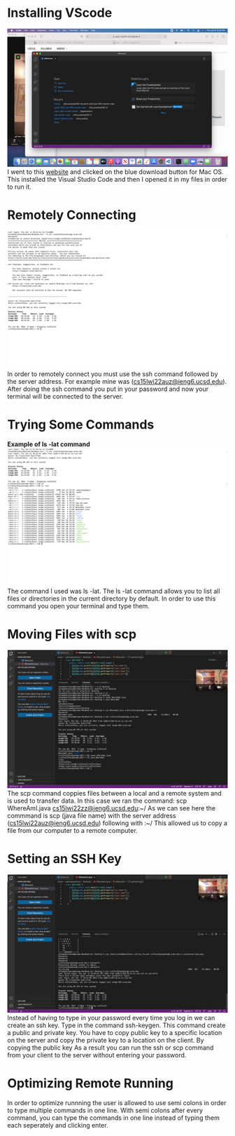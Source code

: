 # Installing VScode
![Image](DownloadVSCode.png)
I went to this [website](https://code.visualstudio.com/download) and clicked on the blue download button for Mac OS. This installed the Visual Studio Code and then I opened it in my files in order to run it.

# Remotely Connecting
![Image](RemotelyConnecting.png)
In order to remotely connect you must use the ssh command followed by the server address. For example mine was (cs15lwi22auz@ieng6.ucsd.edu). After doing the ssh command you put in your password and now your terminal will be connected to the server.

# Trying Some Commands
**Example of ls -lat command**![Image](LatCommand.png)
The command I used was ls -lat. The ls -lat command allows you to list all files or directories in the current directory by default. In order to use this command you open your terminal and type them. 
# Moving Files with scp
![Image](SCP.png)
The scp command coppies files between a local and a remote system and is used to transfer data. In this case we ran the command: scp WhereAmI.java cs15lwi22zz@ieng6.ucsd.edu:~/ As we can see here the commmand is scp (java file name) with the server address (cs15lwi22auz@ieng6.ucsd.edu) following with :~/ This allowed us to copy a file from our computer to a remote computer. 
# Setting an SSH Key
![Image](SSHkey.png)
Instead of having to type in your password every time you log in we can create an ssh key. Type in the command ssh-keygen. This command create a public and private key. You have to copy public key to a specific location on the server and copy the private key to a location on the client. By copying the public key As a result you can run the ssh or scp command from your client to the server without entering your password.
# Optimizing Remote Running

In order to optimize runnning the user is allowed to use semi colons in order to type multiple commands in one line. With semi colons after every command, you can type the commands in one line instead of typing them each seperately and clicking enter.
